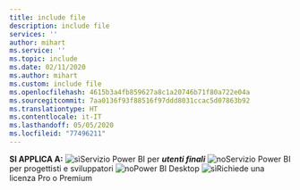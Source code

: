 ```yaml
---
title: include file
description: include file
services: ''
author: mihart
ms.service: ''
ms.topic: include
ms.date: 02/11/2020
ms.author: mihart
ms.custom: include file
ms.openlocfilehash: 4615b3a4fb859627a8c1a20746b71f80a722e04a
ms.sourcegitcommit: 7aa0136f93f88516f97ddd8031ccac5d07863b92
ms.translationtype: HT
ms.contentlocale: it-IT
ms.lasthandoff: 05/05/2020
ms.locfileid: "77496211"
---
```

<Token>**SI APPLICA A:** ![sì](media/yes.png)Servizio Power BI per ***utenti finali*** ![no](media/no.png)Servizio Power BI per progettisti e sviluppatori ![no](media/no.png)Power BI Desktop ![sì](media/yes.png)Richiede una licenza Pro o Premium </Token>